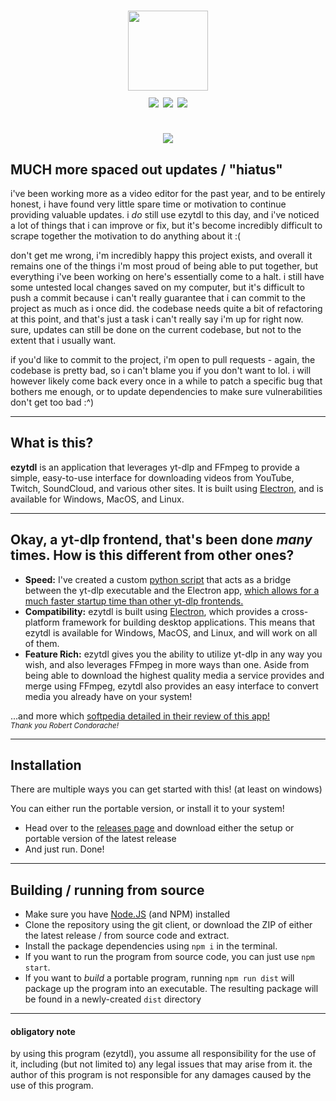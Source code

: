<h1 align="center">
  <img src="https://raw.githubusercontent.com/sylviiu/ezytdl/main/.github/heading.png" height="128px"/><br>
  <img src="https://github.com/sylviiu/ezytdl/actions/workflows/test-win.yml/badge.svg"/>
  <img src="https://github.com/sylviiu/ezytdl/actions/workflows/test-mac.yml/badge.svg"/>
  <img src="https://github.com/sylviiu/ezytdl/actions/workflows/test-linux.yml/badge.svg"/><br><br>
  <img src="https://raw.githubusercontent.com/sylviiu/ezytdl/main/.github/ezytdl-intro.gif">
</h1>

## MUCH more spaced out updates / "hiatus"

i've been working more as a video editor for the past year, and to be entirely honest, i have found very little spare time or motivation to continue providing valuable updates. i <em>do</em> still use ezytdl to this day, and i've noticed a lot of things that i can improve or fix, but it's become incredibly difficult to scrape together the motivation to do anything about it :(

don't get me wrong, i'm incredibly happy this project exists, and overall it remains one of the things i'm most proud of being able to put together, but everything i've been working on here's essentially come to a halt. i still have some untested local changes saved on my computer, but it's difficult to push a commit because i can't really guarantee that i can commit to the project as much as i once did. the codebase needs quite a bit of refactoring at this point, and that's just a task i can't really say i'm up for right now. sure, updates can still be done on the current codebase, but not to the extent that i usually want.

if you'd like to commit to the project, i'm open to pull requests - again, the codebase is pretty bad, so i can't blame you if you don't want to lol. i will however likely come back every once in a while to patch a specific bug that bothers me enough, or to update dependencies to make sure vulnerabilities don't get too bad :^)

-----

## What is this?

**ezytdl** is an application that leverages yt-dlp and FFmpeg to provide a simple, easy-to-use interface for downloading videos from YouTube, Twitch, SoundCloud, and various other sites. It is built using [Electron](https://www.electronjs.org/), and is available for Windows, MacOS, and Linux.

-----

## Okay, a yt-dlp frontend, that's been done *many* times. How is this different from other ones?

- **Speed:** I've created a custom [python script](https://github.com/sylviiu/ytdlp-pybridge/) that acts as a bridge between the yt-dlp executable and the Electron app, [which allows for a much faster startup time than other yt-dlp frontends.](https://github.com/sylviiu/ezytdl/issues/51#issuecomment-1686556643)
- **Compatibility:** ezytdl is built using [Electron](https://www.electronjs.org/), which provides a cross-platform framework for building desktop applications. This means that ezytdl is available for Windows, MacOS, and Linux, and will work on all of them.
- **Feature Rich:** ezytdl gives you the ability to utilize yt-dlp in any way you wish, and also leverages FFmpeg in more ways than one. Aside from being able to download the highest quality media a service provides and merge using FFmpeg, ezytdl also provides an easy interface to convert media you already have on your system!

...and more which [softpedia detailed in their review of this app!](https://www.softpedia.com/get/Internet/Download-Managers/ezytdl.shtml)<br><sub>*Thank you Robert Condorache!*</sub>

-----

## Installation

There are multiple ways you can get started with this! (at least on windows)

You can either run the portable version, or install it to your system!

- Head over to the [releases page](https://github.com/sylviiu/ezytdl/releases) and download either the setup or portable version of the latest release
- And just run. Done!

-----

## Building / running from source

- Make sure you have [Node.JS](https://nodejs.org/en) (and NPM) installed
- Clone the repository using the git client, or download the ZIP of either the latest release / from source code and extract.
- Install the package dependencies using `npm i` in the terminal.
- If you want to run the program from source code, you can just use `npm start`.
- If you want to *build* a portable program, running `npm run dist` will package up the program into an executable. The resulting package will be found in a newly-created `dist` directory

---

#### obligatory note

by using this program (ezytdl), you assume all responsibility for the use of it, including (but not limited to) any legal issues that may arise from it. the author of this program is not responsible for any damages caused by the use of this program.